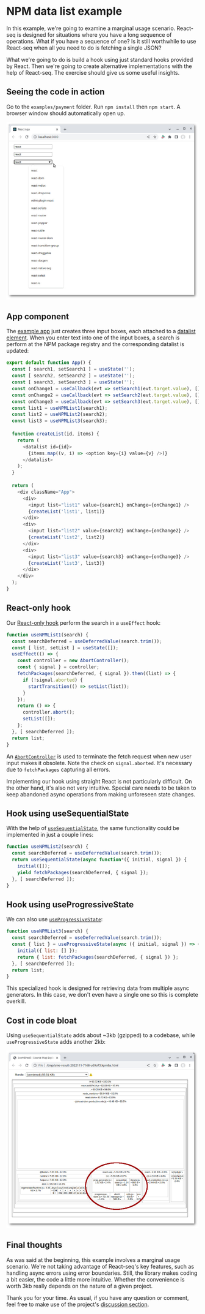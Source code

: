 # NPM data list example

In this example, we're going to examine a marginal usage scenario. React-seq is designed for situations
where you have a long sequence of operations. What if you have a sequence of one? Is it still worthwhile to use
React-seq when all you need to do is fetching a single JSON?

What we're going to do is build a hook using just standard hooks provided by React. Then we're going to create
alternative implementations with the help of React-seq. The exercise should give us some useful insights.

## Seeing the code in action

Go to the `examples/payment` folder. Run `npm install` then `npm start`. A browser window should automatically
open up.

![screenshot](./img/screenshot-1.jpg)

## App component

The [example app](./src/App.js) just creates three input boxes, each attached to a [datalist
element](https://developer.mozilla.org/en-US/docs/Web/HTML/Element/datalist). When you enter text into one of the
input boxes, a search is perform at the NPM package registry and the corresponding datalist is updated:

```js
export default function App() {
  const [ search1, setSearch1 ] = useState('');
  const [ search2, setSearch2 ] = useState('');
  const [ search3, setSearch3 ] = useState('');
  const onChange1 = useCallback(evt => setSearch1(evt.target.value), []);
  const onChange2 = useCallback(evt => setSearch2(evt.target.value), []);
  const onChange3 = useCallback(evt => setSearch3(evt.target.value), []);
  const list1 = useNPMList1(search1);
  const list2 = useNPMList2(search2);
  const list3 = useNPMList3(search3);

  function createList(id, items) {
    return (
      <datalist id={id}>
        {items.map((v, i) => <option key={i} value={v} />)}
      </datalist>
    );
  }

  return (
    <div className="App">
      <div>
        <input list="list1" value={search1} onChange={onChange1} />
        {createList('list1', list1)}
      </div>
      <div>
        <input list="list2" value={search2} onChange={onChange2} />
        {createList('list2', list2)}
      </div>
      <div>
        <input list="list3" value={search3} onChange={onChange3} />
        {createList('list3', list3)}
      </div>
    </div>
  );
}
```

## React-only hook

Our [React-only hook](./src/App.js#L42) perform the search in a `useEffect` hook:

```js
function useNPMList1(search) {
  const searchDeferred = useDeferredValue(search.trim());
  const [ list, setList ] = useState([]);
  useEffect(() => {
    const controller = new AbortController();
    const { signal } = controller;
    fetchPackages(searchDeferred, { signal }).then((list) => {
      if (!signal.aborted) {
        startTransition(() => setList(list));
      }
    });
    return () => {
      controller.abort();
      setList([]);
    };
  }, [ searchDeferred ]);
  return list;
}
```

An [`AbortController`](https://developer.mozilla.org/en-US/docs/Web/API/AbortController) is used to terminate the
fetch request when new user input makes it obsolete. Note the check on `signal.aborted`. It's necessary due to
`fetchPackages` capturing all errors.

Implementing our hook using straight React is not particularly difficult. On the other hand, it's also not very
intuitive. Special care needs to be taken to keep abandoned async operations from making unforeseen state changes.

## Hook using useSequentialState

With the help of [`useSequentialState`](../../doc/useSequentialState), the same functionality could be implemented
in just a couple lines:

```js
function useNPMList2(search) {
  const searchDeferred = useDeferredValue(search.trim());
  return useSequentialState(async function*({ initial, signal }) {
    initial([]);
    yield fetchPackages(searchDeferred, { signal });
  }, [ searchDeferred ]);
}
```

## Hook using useProgressiveState

We can also use [`useProgressiveState`](../../doc/useProgressiveState):

```js
function useNPMList3(search) {
  const searchDeferred = useDeferredValue(search.trim());
  const { list } = useProgressiveState(async ({ initial, signal }) => {
    initial({ list: [] });
    return { list: fetchPackages(searchDeferred, { signal }) };
  }, [ searchDeferred ]);
  return list;
}
```

This specialized hook is designed for retrieving data from multiple async generators. In this case, we don't even
have a single one so this is complete overkill.

## Cost in code bloat

Using `useSequentialState` adds about ~3kb (gzipped) to a codebase, while `useProgressiveState` adds another 2kb:

![screenshot](./img/screenshot-2.jpg)

## Final thoughts

As was said at the beginning, this example involves a marginal usage scenario. We're not taking advantage of
React-seq's key features, such as handling async errors using error boundaries. Still, the library makes
coding a bit easier, the code a little more intuitive. Whether the convenience is worth 3kb really depends on the
nature of a given project.

Thank you for your time. As usual, if you have any question or comment, feel free to make use of the project's
[discussion section](https://github.com/chung-leong/react-seq/discussions).
